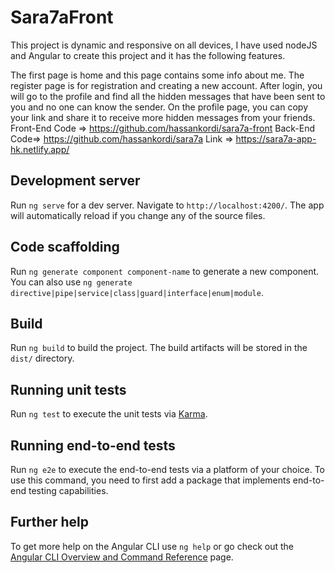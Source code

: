 # Sara7aFront

This project is dynamic and responsive on all devices, I have used nodeJS and Angular to create this project and it has the following features.

The first page is home and this page contains some info about me.
The register page is for registration and creating a new account.
After login, you will go to the profile and find all the hidden messages that have been sent to you and no one can know the sender.
On the profile page, you can copy your link and share it to receive more hidden messages from your friends.
Front-End Code => https://github.com/hassankordi/sara7a-front
Back-End Code=> https://github.com/hassankordi/sara7a
Link => https://sara7a-app-hk.netlify.app/


## Development server

Run `ng serve` for a dev server. Navigate to `http://localhost:4200/`. The app will automatically reload if you change any of the source files.

## Code scaffolding

Run `ng generate component component-name` to generate a new component. You can also use `ng generate directive|pipe|service|class|guard|interface|enum|module`.

## Build

Run `ng build` to build the project. The build artifacts will be stored in the `dist/` directory.

## Running unit tests

Run `ng test` to execute the unit tests via [Karma](https://karma-runner.github.io).

## Running end-to-end tests

Run `ng e2e` to execute the end-to-end tests via a platform of your choice. To use this command, you need to first add a package that implements end-to-end testing capabilities.

## Further help

To get more help on the Angular CLI use `ng help` or go check out the [Angular CLI Overview and Command Reference](https://angular.io/cli) page.

